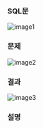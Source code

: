 ### SQL문
![image1](https://user-images.githubusercontent.com/123911778/263148569-dd15120b-a89c-429d-b15a-fa58c03c88de.PNG)

### 문제  
![image2](https://user-images.githubusercontent.com/123911778/263148571-08146e52-cf59-4d20-a13c-5a32dc734599.PNG)

### 결과
![image3](https://user-images.githubusercontent.com/123911778/263148572-810b2deb-ec2e-4b4c-871c-f3439c52a1c5.PNG)

### 설명
